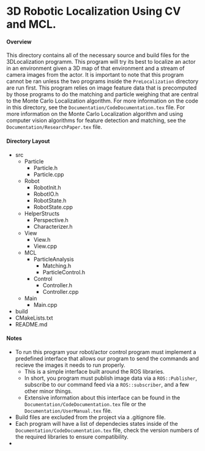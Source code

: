 3D Robotic Localization Using CV and MCL.
=====


#### Overview
This directory contains all of the necessary source and build files for the 3DLocalization programm. This program will try its best to localize an actor in an environment given a 3D map of that environment and a stream of camera images from the actor. It is important to note that this program cannot be ran unless the two programs inside the `PreLocalization` directory are run first. This program relies on image feature data that is precomputed by those programs to do the matching and particle weighing that are central to the Monte Carlo Localization algorithm. For more information on the code in this directory, see the `Documentation/CodeDocumentation.tex` file. For more information on the Monte Carlo Localization algorithm and using computer vision algorithms for feature detection and matching, see the `Documentation/ResearchPaper.tex` file.

#### Directory Layout

   * src
      * Particle
         * Particle.h
         * Particle.cpp
      * Robot
         * RobotInit.h
         * RobotIO.h
         * RobotState.h
         * RobotState.cpp
      * HelperStructs
         * Perspective.h
         * Characterizer.h
      * View
         * View.h
         * View.cpp
      * MCL
         * ParticleAnalysis
            * Matching.h
            * ParticleControl.h
         * Control
            * Controller.h
            * Controller.cpp
      * Main
         * Main.cpp
   * build
   * CMakeLists.txt
   * README.md

#### Notes
* To run this program your robot/actor control program must implement a predefined interface that allows our program to send the commands and recieve the images it needs to run properly.
   * This is a simple interface built around the ROS libraries.
   * In short, you program must publish image data via a `ROS::Publisher`, subscribe to our command feed via a `ROS::subscriber`, and a few other minor things.
   * Extensive information about this interface can be found in the `Documentation/CodeDocumentation.tex` file or the `Documentation/UserManual.tex` file.
* Build files are excluded from the project via a .gitignore file.
* Each program will have a list of dependecies states inside of the `Documentation/CodeDocumentation.tex` file, check the version numbers of the required libraries to ensure compatibility.
* 